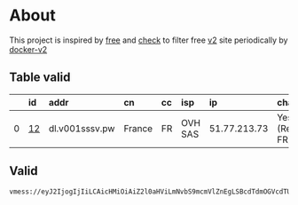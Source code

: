 
# About

This project is inspired by [free](https://github.com/freefq/free) and [check](https://github.com/yeahwu/check) to filter free [v2](https://github.com/v2fly/v2ray-core) site periodically by [docker-v2](https://hub.docker.com/r/v2ray/official)

    

## Table valid
|    | id                   | addr           | cn     | cc   | isp     | ip           | chatgpt          |
|---:|:---------------------|:---------------|:-------|:-----|:--------|:-------------|:-----------------|
|  0 | [12](config/12.json) | dl.v001sssv.pw | France | FR   | OVH SAS | 51.77.213.73 | Yes (Region: FR) |

## Valid
```
vmess://eyJ2IjogIjIiLCAicHMiOiAiZ2l0aHViLmNvbS9mcmVlZnEgLSBcdTdmOGVcdTU2ZmRDbG91ZEZsYXJlXHU1MTZjXHU1M2Y4Q0ROXHU4MjgyXHU3MGI5IDEyIiwgImFkZCI6ICJkbC52MDAxc3Nzdi5wdyIsICJwb3J0IjogODAsICJpZCI6ICJhNGJiN2Y5My1jZWU2LTQzZDctYjJkZC1mYTljNzBiODgyMzMiLCAiYWlkIjogMCwgInNjeSI6ICJhdXRvIiwgIm5ldCI6ICJ3cyIsICJob3N0IjogImRsLnYwMDFzc3N2LnB3IiwgInBhdGgiOiAiLyIsICJ0bHMiOiAiIn0=
```

